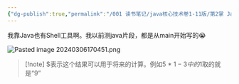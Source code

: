 ```yaml
---
{"dg-publish":true,"permalink":"/001 读书笔记/java核心技术卷1-11版/第2掌 Java程序设计环境/2.4 JShell/","dgPassFrontmatter":true,"created":"2024-03-06T17:00:42.654+08:00","updated":"2024-06-01T10:30:03.658+08:00"}
---
```


我靠Java也有Shell工具啊。我以前测java片段，都是从main开始写的😭

![Pasted image 20240306170451.png](/img/user/$/$Sys999%20Attachment/Pasted%20image%2020240306170451.png)

>[!note] $表示这个结果可以用于将来的计算。例如5 * $1 - 3中的$1取的就是“9”